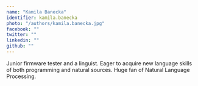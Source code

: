 ```yaml
---
name: "Kamila Banecka"
identifier: kamila.banecka
photo: "/authors/kamila.banecka.jpg"
facebook: ""
twitter: ""
linkedin: ""
github: ""
---
```

Junior firmware tester and a linguist. Eager to acquire new language skills of
both programming and natural sources. Huge fan of Natural Language Processing. 
